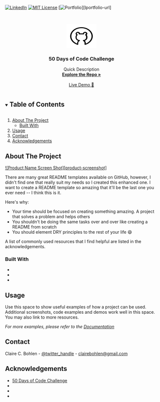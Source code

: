 [![LinkedIn][linkedin-shield]][linkedin-url]
[![MIT License][license-shield]][license-url]
[![Portfolio][portfolio-shield]][lportfolio-url]
<!-- See bottom of readme for badge information -->



<!-- MY LOGO FROM NOUN PROJECT-->
<br />
<p align="center">
  <a href="https://github.com/ClaireBohlen">
    <img src="readMeAssets/Bear.svg" alt="Logo" width="100" height="80">
  </a>

  <h3 align="center">50 Days of Code Challenge</h3>

  <p align="center">
    Quick Description
    <br />
    <!-- Enter repo url here -->
    <a href="https://https://github.com/ClaireBohlen/React-Update-Portfolio-2.0"><strong>Explore the Repo »</strong></a> 
    <br />
    <br />
    <a href="https://clairebohlen.github.io/React-Update-Portfolio-2.0/">Live Demo 🚀</a>
    
   
  </p>
</p>



<!-- Table of Contents -->
<details open="open">
  <summary><h2 style="display: inline-block">Table of Contents</h2></summary>
  <ol>
    <li>
      <a href="#about-the-project">About The Project</a>
      <ul>
        <li><a href="#built-with">Built With</a></li>
      </ul>
    </li>
    <li><a href="#usage">Usage</a></li> 
    <li><a href="#contact">Contact</a></li>
    <li><a href="#acknowledgements">Acknowledgements</a></li>
  </ol>
</details>



<!-- ABOUT THE PROJECT -->
## About The Project

<!-- Take a screen shot and save it in readMeAssets -->

[![Product Name Screen Shot][product-screenshot]](https://example.com)

There are many great README templates available on GitHub, however, I didn't find one that really suit my needs so I created this enhanced one. I want to create a README template so amazing that it'll be the last one you ever need -- I think this is it.

Here's why:
* Your time should be focused on creating something amazing. A project that solves a problem and helps others
* You shouldn't be doing the same tasks over and over like creating a README from scratch
* You should element DRY principles to the rest of your life :smile:



A list of commonly used resources that I find helpful are listed in the acknowledgements.




### Built With
<!-- * [Laravel](https://laravel.com) -->
* []()
* []()
* []()

<!-- USAGE EXAMPLES -->
## Usage

Use this space to show useful examples of how a project can be used. Additional screenshots, code examples and demos work well in this space. You may also link to more resources.

_For more examples, please refer to the [Documentation](https://example.com)_


<!-- CONTACT -->
## Contact

Claire C. Bohlen - [@twitter_handle](https://twitter.com/twitter_handle) - clairebohlen@gmail.com





<!-- ACKNOWLEDGEMENTS -->
## Acknowledgements
* [50 Days of Code Challenge](https://www.udemy.com/course/50-projects-50-days/)
* []()
* []()
* []()





<!-- MARKDOWN LINKS & IMAGES -->
<!-- https://www.markdownguide.org/basic-syntax/#reference-style-links -->

[portfolio-shield]: https://img.shields.io/badge/PORTFOLIO-URL-blueviolet
[portfolio-url]: https://clairebohlen.github.io/React-Update-Portfolio-2.0/



[license-shield]: https://img.shields.io/badge/LICENSE-MIT-blueviolet
[license-url]: (readMeAssets/LICENSE.txt)

[linkedin-shield]: https://img.shields.io/badge/-LINKEDIN-blueviolet
[linkedin-url]: https://www.linkedin.com/in/claire-bohlen-63a4b5119/
